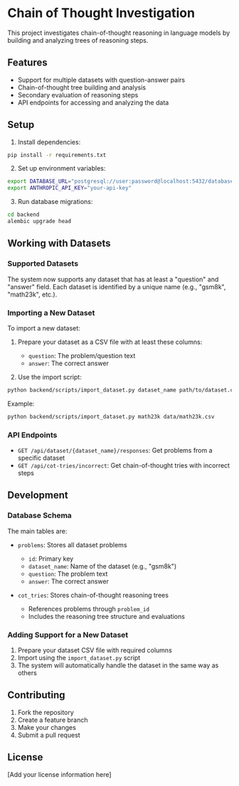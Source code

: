 # Chain of Thought Investigation

This project investigates chain-of-thought reasoning in language models by building and analyzing trees of reasoning steps.

## Features

- Support for multiple datasets with question-answer pairs
- Chain-of-thought tree building and analysis
- Secondary evaluation of reasoning steps
- API endpoints for accessing and analyzing the data

## Setup

1. Install dependencies:
```bash
pip install -r requirements.txt
```

2. Set up environment variables:
```bash
export DATABASE_URL="postgresql://user:password@localhost:5432/database"
export ANTHROPIC_API_KEY="your-api-key"
```

3. Run database migrations:
```bash
cd backend
alembic upgrade head
```

## Working with Datasets

### Supported Datasets

The system now supports any dataset that has at least a "question" and "answer" field. Each dataset is identified by a unique name (e.g., "gsm8k", "math23k", etc.).

### Importing a New Dataset

To import a new dataset:

1. Prepare your dataset as a CSV file with at least these columns:
   - `question`: The problem/question text
   - `answer`: The correct answer

2. Use the import script:
```bash
python backend/scripts/import_dataset.py dataset_name path/to/dataset.csv
```

Example:
```bash
python backend/scripts/import_dataset.py math23k data/math23k.csv
```

### API Endpoints

- `GET /api/dataset/{dataset_name}/responses`: Get problems from a specific dataset
- `GET /api/cot-tries/incorrect`: Get chain-of-thought tries with incorrect steps

## Development

### Database Schema

The main tables are:

- `problems`: Stores all dataset problems
  - `id`: Primary key
  - `dataset_name`: Name of the dataset (e.g., "gsm8k")
  - `question`: The problem text
  - `answer`: The correct answer

- `cot_tries`: Stores chain-of-thought reasoning trees
  - References problems through `problem_id`
  - Includes the reasoning tree structure and evaluations

### Adding Support for a New Dataset

1. Prepare your dataset CSV file with required columns
2. Import using the `import_dataset.py` script
3. The system will automatically handle the dataset in the same way as others

## Contributing

1. Fork the repository
2. Create a feature branch
3. Make your changes
4. Submit a pull request

## License

[Add your license information here]



```